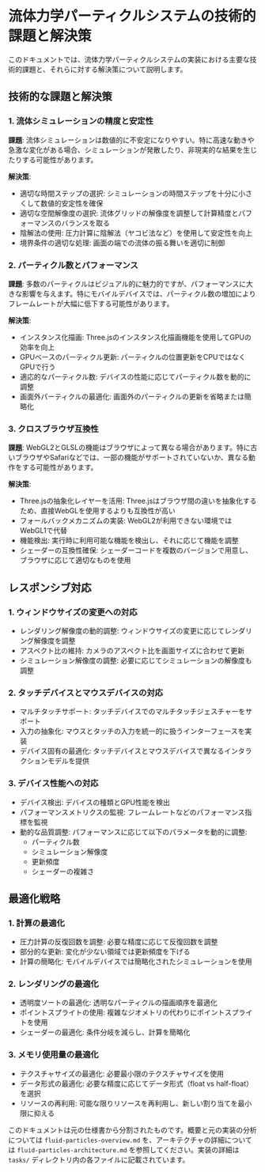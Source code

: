 # 流体力学パーティクルシステムの技術的課題と解決策

このドキュメントでは、流体力学パーティクルシステムの実装における主要な技術的課題と、それらに対する解決策について説明します。

## 技術的な課題と解決策

### 1. 流体シミュレーションの精度と安定性

**課題**: 流体シミュレーションは数値的に不安定になりやすい。特に高速な動きや急激な変化がある場合、シミュレーションが発散したり、非現実的な結果を生じたりする可能性があります。

**解決策**:
- 適切な時間ステップの選択: シミュレーションの時間ステップを十分に小さくして数値的安定性を確保
- 適切な空間解像度の選択: 流体グリッドの解像度を調整して計算精度とパフォーマンスのバランスを取る
- 陰解法の使用: 圧力計算に陰解法（ヤコビ法など）を使用して安定性を向上
- 境界条件の適切な処理: 画面の端での流体の振る舞いを適切に制御

### 2. パーティクル数とパフォーマンス

**課題**: 多数のパーティクルはビジュアル的に魅力的ですが、パフォーマンスに大きな影響を与えます。特にモバイルデバイスでは、パーティクル数の増加によりフレームレートが大幅に低下する可能性があります。

**解決策**:
- インスタンス化描画: Three.jsのインスタンス化描画機能を使用してGPUの効率を向上
- GPUベースのパーティクル更新: パーティクルの位置更新をCPUではなくGPUで行う
- 適応的なパーティクル数: デバイスの性能に応じてパーティクル数を動的に調整
- 画面外パーティクルの最適化: 画面外のパーティクルの更新を省略または簡略化

### 3. クロスブラウザ互換性

**課題**: WebGL2とGLSLの機能はブラウザによって異なる場合があります。特に古いブラウザやSafariなどでは、一部の機能がサポートされていないか、異なる動作をする可能性があります。

**解決策**:
- Three.jsの抽象化レイヤーを活用: Three.jsはブラウザ間の違いを抽象化するため、直接WebGLを使用するよりも互換性が高い
- フォールバックメカニズムの実装: WebGL2が利用できない環境ではWebGL1で代替
- 機能検出: 実行時に利用可能な機能を検出し、それに応じて機能を調整
- シェーダーの互換性確保: シェーダーコードを複数のバージョンで用意し、ブラウザに応じて適切なものを使用

## レスポンシブ対応

### 1. ウィンドウサイズの変更への対応

- レンダリング解像度の動的調整: ウィンドウサイズの変更に応じてレンダリング解像度を調整
- アスペクト比の維持: カメラのアスペクト比を画面サイズに合わせて更新
- シミュレーション解像度の調整: 必要に応じてシミュレーションの解像度も調整

### 2. タッチデバイスとマウスデバイスの対応

- マルチタッチサポート: タッチデバイスでのマルチタッチジェスチャーをサポート
- 入力の抽象化: マウスとタッチの入力を統一的に扱うインターフェースを実装
- デバイス固有の最適化: タッチデバイスとマウスデバイスで異なるインタラクションモデルを提供

### 3. デバイス性能への対応

- デバイス検出: デバイスの種類とGPU性能を検出
- パフォーマンスメトリクスの監視: フレームレートなどのパフォーマンス指標を監視
- 動的な品質調整: パフォーマンスに応じて以下のパラメータを動的に調整:
  - パーティクル数
  - シミュレーション解像度
  - 更新頻度
  - シェーダーの複雑さ

## 最適化戦略

### 1. 計算の最適化

- 圧力計算の反復回数を調整: 必要な精度に応じて反復回数を調整
- 部分的な更新: 変化が少ない領域では更新頻度を下げる
- 計算の簡略化: モバイルデバイスでは簡略化されたシミュレーションを使用

### 2. レンダリングの最適化

- 透明度ソートの最適化: 透明なパーティクルの描画順序を最適化
- ポイントスプライトの使用: 複雑なジオメトリの代わりにポイントスプライトを使用
- シェーダーの最適化: 条件分岐を減らし、計算を簡略化

### 3. メモリ使用量の最適化

- テクスチャサイズの最適化: 必要最小限のテクスチャサイズを使用
- データ形式の最適化: 必要な精度に応じてデータ形式（float vs half-float）を選択
- リソースの再利用: 可能な限りリソースを再利用し、新しい割り当てを最小限に抑える

このドキュメントは元の仕様書から分割されたものです。概要と元の実装の分析については `fluid-particles-overview.md` を、アーキテクチャの詳細については `fluid-particles-architecture.md` を参照してください。実装の詳細は `tasks/` ディレクトリ内の各ファイルに記載されています。